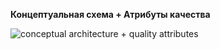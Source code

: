 **Концептуальная схема + Атрибуты качества**

![conceptual architecture + quality attributes](https://github.com/user-attachments/assets/cd07980b-9369-4c79-867d-a367e179d14e)
